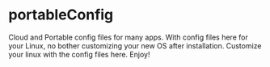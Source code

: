 # portableConfig
Cloud and Portable config files for many apps.
With config files here for your Linux, no bother customizing your new OS
after installation.
Customize your linux with the config files here.
Enjoy!
